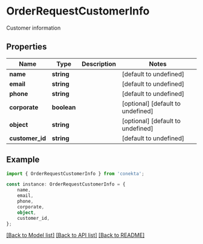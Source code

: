 # OrderRequestCustomerInfo

Customer information

## Properties

Name | Type | Description | Notes
------------ | ------------- | ------------- | -------------
**name** | **string** |  | [default to undefined]
**email** | **string** |  | [default to undefined]
**phone** | **string** |  | [default to undefined]
**corporate** | **boolean** |  | [optional] [default to undefined]
**object** | **string** |  | [optional] [default to undefined]
**customer_id** | **string** |  | [default to undefined]

## Example

```typescript
import { OrderRequestCustomerInfo } from 'conekta';

const instance: OrderRequestCustomerInfo = {
    name,
    email,
    phone,
    corporate,
    object,
    customer_id,
};
```

[[Back to Model list]](../README.md#documentation-for-models) [[Back to API list]](../README.md#documentation-for-api-endpoints) [[Back to README]](../README.md)
